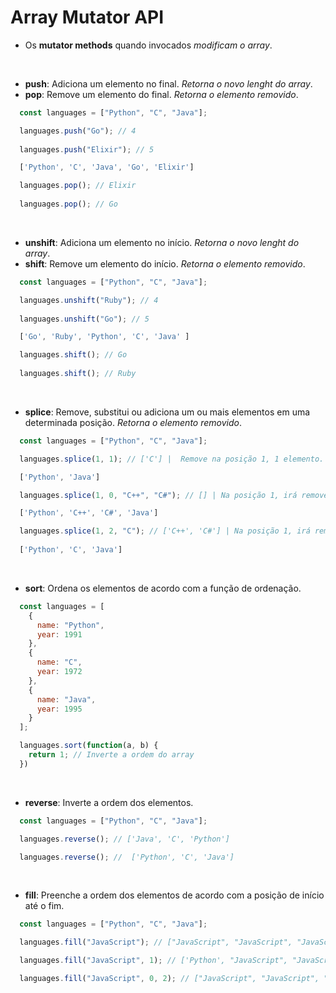 # Array Mutator API

- Os **mutator methods** quando invocados *modificam o array*.

<br>

- **push**: Adiciona um elemento no final. *Retorna o novo lenght do array*.
- **pop**: Remove um elemento do final. *Retorna o elemento removido*.

```js
  const languages = ["Python", "C", "Java"];

  languages.push("Go"); // 4
  
  languages.push("Elixir"); // 5

  ['Python', 'C', 'Java', 'Go', 'Elixir']

  languages.pop(); // Elixir
  
  languages.pop(); // Go
```
<br>

- **unshift**: Adiciona um elemento no início. *Retorna o novo lenght do array*.
- **shift**: Remove um elemento do início. *Retorna o elemento removido*.

```js
  const languages = ["Python", "C", "Java"];

  languages.unshift("Ruby"); // 4
  
  languages.unshift("Go"); // 5

  ['Go', 'Ruby', 'Python', 'C', 'Java' ]

  languages.shift(); // Go
  
  languages.shift(); // Ruby
```

<br>

- **splice**: Remove, substitui ou adiciona um ou mais elementos em uma determinada posição. *Retorna o elemento removido*.

```js
  const languages = ["Python", "C", "Java"];

  languages.splice(1, 1); // ['C'] |  Remove na posição 1, 1 elemento.

  ['Python', 'Java']

  languages.splice(1, 0, "C++", "C#"); // [] | Na posição 1, irá remover 0 elementos e adicionar C++ e C#.

  ['Python', 'C++', 'C#', 'Java']

  languages.splice(1, 2, "C"); // ['C++', 'C#'] | Na posição 1, irá remover 2 elementos (elementos da posição 1 e 2) e adicionar C.
  
  ['Python', 'C', 'Java']
```

<br>

- **sort**: Ordena os elementos de acordo com a função de ordenação. 
  
```js
  const languages = [
    {
      name: "Python",
      year: 1991
    },
    {
      name: "C",
      year: 1972
    },
    {
      name: "Java",
      year: 1995
    }
  ];

  languages.sort(function(a, b) {
    return 1; // Inverte a ordem do array
  })
```
<br>

- **reverse**: Inverte a ordem dos elementos.
```js
  const languages = ["Python", "C", "Java"];

  languages.reverse(); // ['Java', 'C', 'Python']

  languages.reverse(); //  ['Python', 'C', 'Java']
```
<br>

- **fill**: Preenche a ordem dos elementos de acordo com a posição de início até o fim.

```js
  const languages = ["Python", "C", "Java"];

  languages.fill("JavaScript"); // ["JavaScript", "JavaScript", "JavaScript"]

  languages.fill("JavaScript", 1); // ['Python', "JavaScript", "JavaScript"] | A partir do elemento 1 contando ele mesmo.

  languages.fill("JavaScript", 0, 2); // ["JavaScript", "JavaScript", "Java"] | A partir do 0 contando ele e parando antes do 2.
```